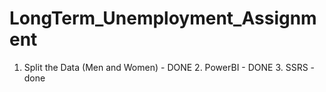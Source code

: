 # LongTerm_Unemployment_Assignment
1. Split the Data (Men and Women) - DONE 2. PowerBI - DONE 3. SSRS - done
